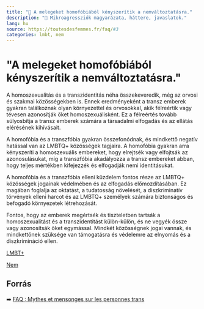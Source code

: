 ```yaml
---
title: "🚫 A melegeket homofóbiából kényszerítik a nemváltoztatásra."
description: "🚫 Mikroagressziók magyarázata, háttere, javaslatok."
lang: hu
source: https://toutesdesfemmes.fr/faq/#3
categories: lmbt, nem
---
```


<div class="wiki-content agression-title">

# "A melegeket homofóbiából kényszerítik a nemváltoztatásra."

A homoszexualitás és a transzidentitás néha összekeveredik, még az orvosi és szakmai közösségekben is. Ennek eredményeként a transz emberek gyakran találkoznak olyan környezettel és orvosokkal, akik félreértik vagy tévesen azonosítják őket homoszexuálisként. Ez a félreértés tovább súlyosbítja a transz emberek számára a társadalmi elfogadás és az ellátás elérésének kihívásait.

A homofóbia és a transzfóbia gyakran összefonódnak, és mindkettő negatív hatással van az LMBTQ+ közösségek tagjaira. A homofóbia gyakran arra kényszeríti a homoszexuális embereket, hogy elrejtsék vagy elfojtsák az azonosulásukat, míg a transzfóbia akadályozza a transz embereket abban, hogy teljes mértékben kifejezzék és elfogadják nemi identitásukat.

A homofóbia és a transzfóbia elleni küzdelem fontos része az LMBTQ+ közösségek jogainak védelmében és az elfogadás előmozdításában. Ez magában foglalja az oktatást, a tudatosság növelését, a diszkriminatív törvények elleni harcot és az LMBTQ+ személyek számára biztonságos és befogadó környezetek létrehozását.

Fontos, hogy az emberek megértsék és tiszteletben tartsák a homoszexualitást és a transzidentitást külön-külön, és ne vegyék össze vagy azonosítsák őket egymással. Mindkét közösségnek jogai vannak, és mindkettőnek szüksége van támogatásra és védelemre az elnyomás és a diszkrimináció ellen.

<div class="categories">

[LMBT+](/#/entry?id=lmbt)

[Nem](/#/entry?id=nem)

</div>

## Forrás

➡️ [FAQ : Mythes et mensonges sur les personnes trans](https://toutesdesfemmes.fr/faq-mythes-et-mensonges-sur-les-personnes-trans/)

</div>